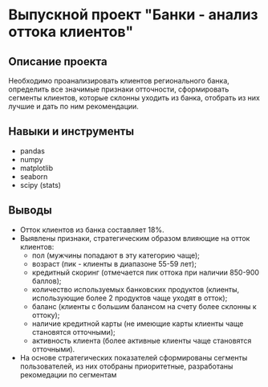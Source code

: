 # Выпускной проект "Банки - анализ оттока клиентов"
## Описание проекта
Необходимо проанализировать клиентов регионального банка, определить все значимые признаки отточности, сформировать сегменты клиентов, которые склонны уходить из банка, отобрать из них лучшие и дать по ним рекомендации.

## Навыки и инструменты
- pandas
- numpy
- matplotlib
- seaborn
- scipy (stats)

## Выводы
- Отток клиентов из банка составляет 18%.
- Выявлены признаки, стратегическим образом влияющие на отток клиентов:
    - пол (мужчины попадают в эту категорию чаще);
    - возраст (пик - клиенты в диапазоне 55-59 лет);
    - кредитный скоринг (отмечается пик оттока при наличии 850-900 баллов);
    - количество используемых банковских продуктов (клиенты, использующие более 2 продуктов чаще уходят в отток);
    - баланс (клиенты с большим балансом на счету более склонны к оттоку);
    - наличие кредитной карты (не имеющие карты клиенты чаще становятся отточными);
    - активность клиента (более активные клиенты чаще становятся отточными).
- На основе стратегических показателей сформированы сегменты пользователей, из них отобраны приоритетные, разработаны рекомедации по сегментам
